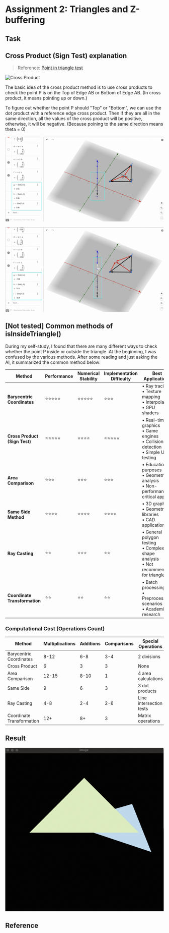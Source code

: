 # Assignment 2: Triangles and Z-buffering

## Task

## Cross Product (Sign Test) explanation

> Reference: [Point in triangle test](https://blackpawn.com/texts/pointinpoly/)

![Cross Product](https://blackpawn.com/texts/pointinpoly/diag02.jpg)

The basic idea of the cross product method is to use cross products to check the point P is on the Top of Edge AB or Bottom of Edge AB. (In cross product, it means pointing up or down.)

To figure out whether the point P should "Top" or "Bottom", we can use the dot product with a reference edge cross product. Then if they are all in the same direction, all the values of the cross product will be positive, otherwise, it will be negative. (Because poining to the same direction means theta = 0)

![Inside](./reference/inside.png)

![Outside](./reference/outside.png)

## [Not tested] Common methods of isInsideTriangle()

During my self-study, I found that there are many different ways to check whether the point P inside or outside the triangle. At the beginning, I was confused by the various methods. After some reading and just asking the AI, it summarized the common method below:

| Method                        | Performance | Numerical Stability | Implementation Difficulty | Best Applications                                                                          |
| ----------------------------- | ----------- | ------------------- | ------------------------- | ------------------------------------------------------------------------------------------ |
| **Barycentric Coordinates**   | ⭐⭐⭐⭐⭐       | ⭐⭐⭐⭐⭐               | ⭐⭐⭐                       | • Ray tracing<br>• Texture mapping<br>• Interpolation<br>• GPU shaders                     |
| **Cross Product (Sign Test)** | ⭐⭐⭐⭐⭐       | ⭐⭐⭐⭐                | ⭐⭐⭐⭐⭐                     | • Real-time graphics<br>• Game engines<br>• Collision detection<br>• Simple UI hit testing |
| **Area Comparison**           | ⭐⭐⭐         | ⭐⭐⭐                 | ⭐⭐⭐                       | • Educational purposes<br>• Geometric analysis<br>• Non-performance critical apps          |
| **Same Side Method**          | ⭐⭐⭐⭐        | ⭐⭐⭐⭐                | ⭐⭐⭐⭐                      | • 3D graphics<br>• Geometric libraries<br>• CAD applications                               |
| **Ray Casting**               | ⭐⭐          | ⭐⭐⭐                 | ⭐⭐                        | • General polygon testing<br>• Complex shape analysis<br>• Not recommended for triangles   |
| **Coordinate Transformation** | ⭐⭐          | ⭐⭐                  | ⭐⭐                        | • Batch processing<br>• Preprocessing scenarios<br>• Academic research                     |

### Computational Cost (Operations Count)
| Method | Multiplications | Additions | Comparisons | Special Operations |
|--------|----------------|-----------|-------------|-------------------|
| Barycentric Coordinates | 8-12 | 6-8 | 3-4 | 2 divisions |
| Cross Product | 6 | 3 | 3 | None |
| Area Comparison | 12-15 | 8-10 | 1 | 4 area calculations |
| Same Side | 9 | 6 | 3 | 3 dot products |
| Ray Casting | 4-8 | 2-4 | 2-6 | Line intersection tests |
| Coordinate Transformation | 12+ | 8+ | 3 | Matrix operations |

## Result

![Result](result.png)

## Reference
